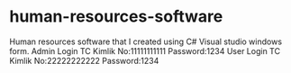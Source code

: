 # human-resources-software
Human resources software that I created using C# Visual studio windows form.
Admin Login
TC Kimlik No:11111111111 
Password:1234
User Login
TC Kimlik No:22222222222
Password:1234
